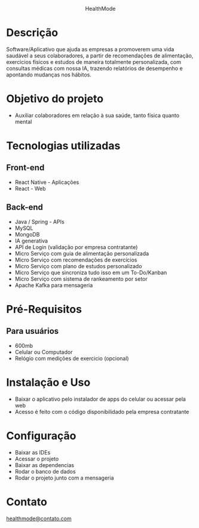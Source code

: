 <div align="center">

HealthMode

</div>


# Descrição
Software/Aplicativo que ajuda as empresas a promoverem uma vida saudável a seus colaboradores, a partir de recomendações de alimentação, exercicios físicos e estudos de maneira totalmente personalizada, com consultas médicas com nossa IA, trazendo relatórios de desempenho e apontando mudanças nos hábitos.

# Objetivo do projeto 
- Auxiliar colaboradores em relação à sua saúde, tanto física quanto mental

# Tecnologias utilizadas 
## Front-end
- React Native - Aplicações
- React - Web

## Back-end
- Java / Spring - APIs
- MySQL
- MongoDB
- IA generativa
- API de Login (validação por empresa contratante)
- Micro Serviço com guia de alimentação personalizada
- Micro Serviço com recomendações de exercícios
- Micro Serviço com plano de estudos personalizado
- Micro Serviço que sincroniza tudo isso em um To-Do/Kanban
- Micro Serviço com sistema de rankeamento por setor
- Apache Kafka para mensageria

# Pré-Requisitos
## Para usuários
- 600mb
- Celular ou Computador
- Relógio com medições de exercicio (opcional)

# Instalação e Uso
- Baixar o aplicativo pelo instalador de apps do celular ou acessar pela web
- Acesso é feito com o código disponibilidado pela empresa contratante

# Configuração
- Baixar as IDEs
- Acessar o projeto
- Baixar as dependencias
- Rodar o banco de dados
- Rodar o projeto junto com a mensageria

# Contato
healthmode@contato.com
